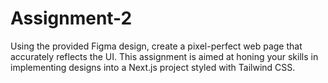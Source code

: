 # Assignment-2
 Using the provided Figma design, create a pixel-perfect web page that accurately reflects the UI. This assignment is aimed at honing your skills in implementing designs into a Next.js project styled with Tailwind CSS.
